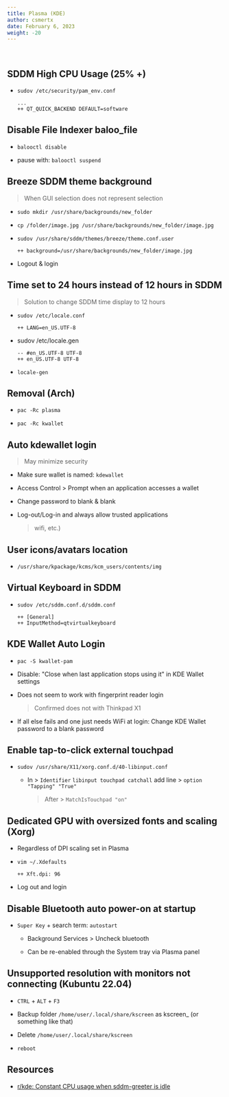 ```yaml
---
title: Plasma (KDE)
author: csmertx
date: February 6, 2023
weight: -20
---
```


<br />

## SDDM High CPU Usage (25% +)

- ```sudov /etc/security/pam_env.conf```

    ```
    ...
    ++ QT_QUICK_BACKEND DEFAULT=software
    ```

## Disable File Indexer baloo_file

- ```balooctl disable```

- pause with: ```balooctl suspend```

## Breeze SDDM theme background

> When GUI selection does not represent selection

- ```sudo mkdir /usr/share/backgrounds/new_folder```

- ```cp /folder/image.jpg /usr/share/backgrounds/new_folder/image.jpg```

- ```sudov /usr/share/sddm/themes/breeze/theme.conf.user```

    ```
    ++ background=/usr/share/backgrounds/new_folder/image.jpg
    ```

- Logout & login

## Time set to 24 hours instead of 12 hours in SDDM

> Solution to change SDDM time display to 12 hours

- ```sudov /etc/locale.conf```

    ```
    ++ LANG=en_US.UTF-8
    ```

- sudov /etc/locale.gen

    ```
    -- #en_US.UTF-8 UTF-8
    ++ en_US.UTF-8 UTF-8
    ```

- ```locale-gen```

## Removal (Arch)

- ```pac -Rc plasma```

- ```pac -Rc kwallet```

## Auto kdewallet login

> May minimize security

- Make sure wallet is named: ```kdewallet```

- Access Control > Prompt when an application accesses a wallet

- Change password to blank & blank

- Log-out/Log-in and always allow trusted applications

    > wifi, etc.)

## User icons/avatars location

- ```/usr/share/kpackage/kcms/kcm_users/contents/img```

## Virtual Keyboard in SDDM
- ```sudov /etc/sddm.conf.d/sddm.conf```

    ```
    ++ [General]
    ++ InputMethod=qtvirtualkeyboard
    ```

## KDE Wallet Auto Login

- ```pac -S kwallet-pam```

- Disable: "Close when last application stops using it" in KDE Wallet settings

- Does not seem to work with fingerprint reader login

    > Confirmed does not with Thinkpad X1

- If all else fails and one just needs WiFi at login: Change KDE Wallet password to a blank password

## Enable tap-to-click external touchpad

- ```sudov /usr/share/X11/xorg.conf.d/40-libinput.conf```

    - In > ```Identifier``` ```libinput touchpad catchall``` add line > ```option "Tapping" "True"```
        
        > After > ```MatchIsTouchpad "on"```

## Dedicated GPU with oversized fonts and scaling (Xorg)

- Regardless of DPI scaling set in Plasma

- ```vim ~/.Xdefaults```

    ```
    ++ Xft.dpi: 96
    ```

- Log out and login

## Disable Bluetooth auto power-on at startup

- ```Super Key``` + search term: ```autostart```

    - Background Services > Uncheck bluetooth

    - Can be re-enabled through the System tray via Plasma panel

## Unsupported resolution with monitors not connecting (Kubuntu 22.04)

- ```CTRL``` + ```ALT``` + ```F3```

- Backup folder ```/home/user/.local/share/kscreen``` as kscreen_ (or something like that)

- Delete ```/home/user/.local/share/kscreen```

- ```reboot```

## Resources

- [r/kde: Constant CPU usage when sddm-greeter is idle](https://www.reddit.com/r/kde/comments/u4chnl/constant_cpu_usage_when_sddmgreeter_is_idle/)